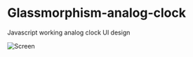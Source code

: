 # Glassmorphism-analog-clock
Javascript working analog clock UI design

![Screen](https://user-images.githubusercontent.com/47475711/171750247-53474b91-0e1e-430c-b3a3-027c26d64d1b.png)
